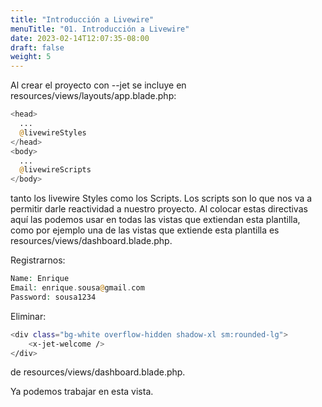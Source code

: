 ```yaml
---
title: "Introducción a Livewire"
menuTitle: "01. Introducción a Livewire"
date: 2023-02-14T12:07:35-08:00
draft: false
weight: 5
---
```


Al crear el proyecto con --jet se incluye en resources/views/layouts/app.blade.php:
```php
<head>
  ...
  @livewireStyles
</head>
<body>
  ...
  @livewireScripts
</body>
```
tanto los livewire Styles como los Scripts.
Los scripts son lo que nos va a permitir darle reactividad a nuestro proyecto. Al colocar estas directivas aquí las podemos usar en todas las vistas que extiendan esta plantilla, como por ejemplo una de las vistas que extiende esta plantilla es resources/views/dashboard.blade.php.

Registrarnos:
```php
Name: Enrique
Email: enrique.sousa@gmail.com
Password: sousa1234
```

Eliminar:
```bash
<div class="bg-white overflow-hidden shadow-xl sm:rounded-lg">
    <x-jet-welcome />
</div>
```
de resources/views/dashboard.blade.php.

Ya podemos trabajar en esta vista.